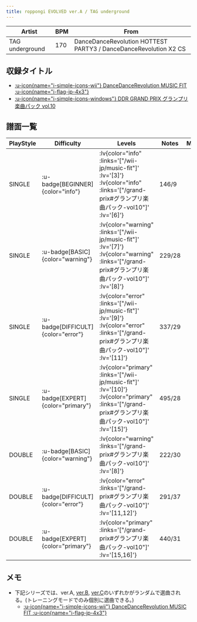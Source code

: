 ```yaml
---
title: roppongi EVOLVED ver.A / TAG underground
---
```


|Artist|BPM|From|
|------|---|----|
|TAG underground|170|DanceDanceRevolution HOTTEST PARTY3 / DanceDanceRevolution X2 CS|

## 収録タイトル

- [ :u-icon{name="i-simple-icons-wii"} DanceDanceRevolution MUSIC FIT :u-icon{name="i-flag-jp-4x3"} ](/wii-jp/music-fit)
- [ :u-icon{name="i-simple-icons-windows"} DDR GRAND PRIX グランプリ楽曲パック vol.10](/grand-prix#グランプリ楽曲パック-vol10)

## 譜面一覧

|PlayStyle|Difficulty|Levels|Notes|Movie|
|---------|----------|------|-----|-----|
|SINGLE| :u-badge[BEGINNER]{color="info"} | :lv{color="info" :links='["/wii-jp/music-fit"]' :lv='[3]'}  :lv{color="info" :links='["/grand-prix#グランプリ楽曲パック-vol10"]' :lv='[6]'} |146/9||
|SINGLE| :u-badge[BASIC]{color="warning"} | :lv{color="warning" :links='["/wii-jp/music-fit"]' :lv='[7]'}  :lv{color="warning" :links='["/grand-prix#グランプリ楽曲パック-vol10"]' :lv='[8]'} |229/28||
|SINGLE| :u-badge[DIFFICULT]{color="error"} | :lv{color="error" :links='["/wii-jp/music-fit"]' :lv='[9]'}  :lv{color="error" :links='["/grand-prix#グランプリ楽曲パック-vol10"]' :lv='[11]'} |337/29||
|SINGLE| :u-badge[EXPERT]{color="primary"} | :lv{color="primary" :links='["/wii-jp/music-fit"]' :lv='[10]'}  :lv{color="primary" :links='["/grand-prix#グランプリ楽曲パック-vol10"]' :lv='[15]'} |495/28||
|DOUBLE| :u-badge[BASIC]{color="warning"} | :lv{color="warning" :links='["/grand-prix#グランプリ楽曲パック-vol10"]' :lv='[8]'} |222/30||
|DOUBLE| :u-badge[DIFFICULT]{color="error"} | :lv{color="error" :links='["/grand-prix#グランプリ楽曲パック-vol10"]' :lv='[11,12]'} |291/37||
|DOUBLE| :u-badge[EXPERT]{color="primary"} | :lv{color="primary" :links='["/grand-prix#グランプリ楽曲パック-vol10"]' :lv='[15,16]'} |440/31||

## メモ

- 下記シリーズでは、ver.A, [ver.B](/wii-jp/music-fit/roppongi-evolved-ver-b), [ver.C](/wii-jp/music-fit/roppongi-evolved-ver-c)のいずれかがランダムで選曲される。(トレーニングモードでのみ個別に選曲できる。)
  - [ :u-icon{name="i-simple-icons-wii"} DanceDanceRevolution MUSIC FIT :u-icon{name="i-flag-jp-4x3"} ](/wii-jp/music-fit)
